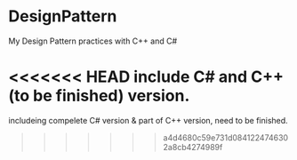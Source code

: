 # DesignPattern
My Design Pattern practices with C++ and C# 

<<<<<<< HEAD
include C# and C++ (to be finished) version.
=======
includeing compelete C# version
& part of C++ version, need to be finished.


>>>>>>> a4d4680c59e731d0841224746302a8cb4274989f
